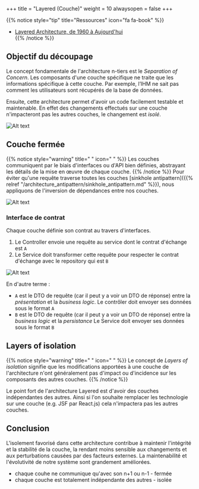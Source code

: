 +++
title = "Layered (Couche)"
weight = 10
alwaysopen = false
+++


{{% notice style="tip" title="Ressources" icon="fa fa-book" %}}

- [Layered Architecture, de 1960 à Aujourd'hui](https://herbertograca.com/2017/08/03/layered-architecture/)  
  {{% /notice %}}

## Objectif du découpage

Le concept fondamentale de l'architecture n-tiers est le _Separation of Concern_. Les composants d'une couche spécifique ne traite que les informations spécifique à cette couche. Par exemple, l’IHM ne sait pas comment les utilisateurs sont récupérés de la base de données.

Ensuite, cette architecture permet d'avoir un code facilement testable et maintenable. En effet des changements effectués sur une couche n'impacteront pas les autres couches, le changement est _isolé_.

![Alt text](images/n-tiers.png)

## Couche fermée

{{% notice style="warning" title=" " icon=" " %}}
Les couches communiquent par le biais d'interfaces ou d'API bien définies, abstrayant les détails de la mise en œuvre de chaque couche.
{{% /notice %}}
Pour éviter qu'une requête traverse toutes les couches [sinkhole antipattern]({{% relref "/architecture_antipattern/sinkhole_antipattern.md" %}}), nous appliquons de l'inversion de dépendances entre nos couches.

![Alt text](images/n-tiers-detailled.png)

### Interface de contrat

Chaque couche définie son contrat au travers d'interfaces.

1. Le Controller envoie une requête au service dont le contrat d'échange est `A`
2. Le Service doit transformer cette requête pour respecter le contrat d'échange avec le repository qui est `B`

![Alt text](images/ntiers-dto.png)

En d'autre terme :

- `A` est le DTO de requête (car il peut y a voir un DTO de réponse) entre la _présentation_ et la _business logic_. Le contrôler doit envoyer ses données sous le format `A`
- `B` est le DTO de requête (car il peut y a voir un DTO de réponse) entre la _business logic_ et la _persistance_ Le Service doit envoyer ses données sous le format `B`

## Layers of isolation

{{% notice style="warning" title=" " icon=" " %}}
Le concept de _Layers of isolation_ signifie que les modifications apportées à une couche de l'architecture n'ont généralement pas d'impact ou d'incidence sur les composants des autres couches.
{{% /notice %}}

Le point fort de l'architecture Layered est d'avoir des couches indépendantes des autres. Ainsi si l'on souhaite remplacer les technologie sur une couche (e.g. JSF par React.js) cela n'impactera pas les autres couches.

## Conclusion

L'isolement favorisé dans cette architecture contribue à maintenir l'intégrité et la stabilité de la couche, la rendant moins sensible aux changements et aux perturbations causées par des facteurs externes. La maintenabilité et l'évolutivité de notre système sont grandement améliorées.

- chaque couhe ne communique qu'avec son n+1 ou n-1 - fermée
- chaque couche est totalement indépendante des autres - isolée
